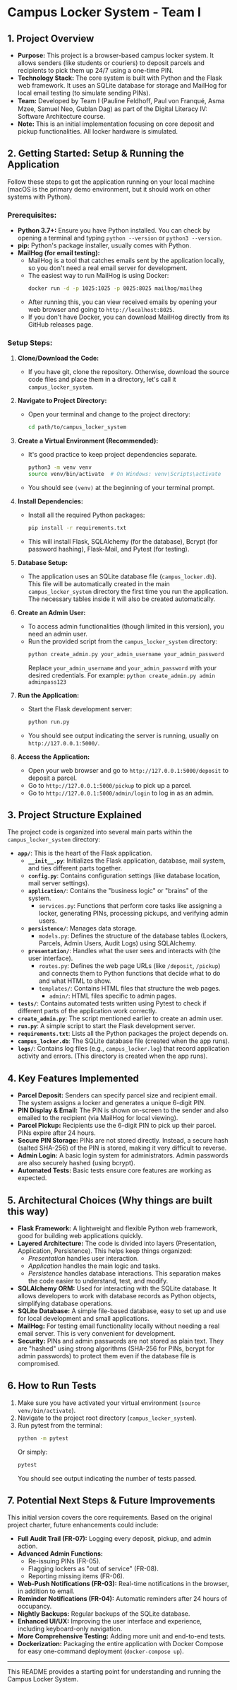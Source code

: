 # Campus Locker System - Team I

## 1. Project Overview

*   **Purpose:** This project is a browser-based campus locker system. It allows senders (like students or couriers) to deposit parcels and recipients to pick them up 24/7 using a one-time PIN.
*   **Technology Stack:** The core system is built with Python and the Flask web framework. It uses an SQLite database for storage and MailHog for local email testing (to simulate sending PINs).
*   **Team:** Developed by Team I (Pauline Feldhoﬀ, Paul von Franqué, Asma Mzee, Samuel Neo, Gublan Dag) as part of the Digital Literacy IV: Software Architecture course.
*   **Note:** This is an initial implementation focusing on core deposit and pickup functionalities. All locker hardware is simulated.

## 2. Getting Started: Setup & Running the Application

Follow these steps to get the application running on your local machine (macOS is the primary demo environment, but it should work on other systems with Python).

### Prerequisites:
*   **Python 3.7+:** Ensure you have Python installed. You can check by opening a terminal and typing `python --version` or `python3 --version`.
*   **pip:** Python's package installer, usually comes with Python.
*   **MailHog (for email testing):**
    *   MailHog is a tool that catches emails sent by the application locally, so you don't need a real email server for development.
    *   The easiest way to run MailHog is using Docker:
        ```bash
        docker run -d -p 1025:1025 -p 8025:8025 mailhog/mailhog
        ```
    *   After running this, you can view received emails by opening your web browser and going to `http://localhost:8025`.
    *   If you don't have Docker, you can download MailHog directly from its GitHub releases page.

### Setup Steps:

1.  **Clone/Download the Code:**
    *   If you have git, clone the repository. Otherwise, download the source code files and place them in a directory, let's call it `campus_locker_system`.

2.  **Navigate to Project Directory:**
    *   Open your terminal and change to the project directory:
        ```bash
        cd path/to/campus_locker_system
        ```

3.  **Create a Virtual Environment (Recommended):**
    *   It's good practice to keep project dependencies separate.
        ```bash
        python3 -m venv venv
        source venv/bin/activate  # On Windows: venv\Scripts\activate
        ```
    *   You should see `(venv)` at the beginning of your terminal prompt.

4.  **Install Dependencies:**
    *   Install all the required Python packages:
        ```bash
        pip install -r requirements.txt
        ```
    *   This will install Flask, SQLAlchemy (for the database), Bcrypt (for password hashing), Flask-Mail, and Pytest (for testing).

5.  **Database Setup:**
    *   The application uses an SQLite database file (`campus_locker.db`). This file will be automatically created in the main `campus_locker_system` directory the first time you run the application. The necessary tables inside it will also be created automatically.

6.  **Create an Admin User:**
    *   To access admin functionalities (though limited in this version), you need an admin user.
    *   Run the provided script from the `campus_locker_system` directory:
        ```bash
        python create_admin.py your_admin_username your_admin_password
        ```
        Replace `your_admin_username` and `your_admin_password` with your desired credentials. For example: `python create_admin.py admin adminpass123`

7.  **Run the Application:**
    *   Start the Flask development server:
        ```bash
        python run.py
        ```
    *   You should see output indicating the server is running, usually on `http://127.0.0.1:5000/`.

8.  **Access the Application:**
    *   Open your web browser and go to `http://127.0.0.1:5000/deposit` to deposit a parcel.
    *   Go to `http://127.0.0.1:5000/pickup` to pick up a parcel.
    *   Go to `http://127.0.0.1:5000/admin/login` to log in as an admin.

## 3. Project Structure Explained

The project code is organized into several main parts within the `campus_locker_system` directory:

*   **`app/`**: This is the heart of the Flask application.
    *   **`__init__.py`**: Initializes the Flask application, database, mail system, and ties different parts together.
    *   **`config.py`**: Contains configuration settings (like database location, mail server settings).
    *   **`application/`**: Contains the "business logic" or "brains" of the system.
        *   `services.py`: Functions that perform core tasks like assigning a locker, generating PINs, processing pickups, and verifying admin users.
    *   **`persistence/`**: Manages data storage.
        *   `models.py`: Defines the structure of the database tables (Lockers, Parcels, Admin Users, Audit Logs) using SQLAlchemy.
    *   **`presentation/`**: Handles what the user sees and interacts with (the user interface).
        *   `routes.py`: Defines the web page URLs (like `/deposit`, `/pickup`) and connects them to Python functions that decide what to do and what HTML to show.
        *   `templates/`: Contains HTML files that structure the web pages.
            *   `admin/`: HTML files specific to admin pages.
*   **`tests/`**: Contains automated tests written using Pytest to check if different parts of the application work correctly.
*   **`create_admin.py`**: The script mentioned earlier to create an admin user.
*   **`run.py`**: A simple script to start the Flask development server.
*   **`requirements.txt`**: Lists all the Python packages the project depends on.
*   **`campus_locker.db`**: The SQLite database file (created when the app runs).
*   **`logs/`**: Contains log files (e.g., `campus_locker.log`) that record application activity and errors. (This directory is created when the app runs).

## 4. Key Features Implemented

*   **Parcel Deposit:** Senders can specify parcel size and recipient email. The system assigns a locker and generates a unique 6-digit PIN.
*   **PIN Display & Email:** The PIN is shown on-screen to the sender and also emailed to the recipient (via MailHog for local viewing).
*   **Parcel Pickup:** Recipients use the 6-digit PIN to pick up their parcel. PINs expire after 24 hours.
*   **Secure PIN Storage:** PINs are not stored directly. Instead, a secure hash (salted SHA-256) of the PIN is stored, making it very difficult to reverse.
*   **Admin Login:** A basic login system for administrators. Admin passwords are also securely hashed (using bcrypt).
*   **Automated Tests:** Basic tests ensure core features are working as expected.

## 5. Architectural Choices (Why things are built this way)

*   **Flask Framework:** A lightweight and flexible Python web framework, good for building web applications quickly.
*   **Layered Architecture:** The code is divided into layers (Presentation, Application, Persistence). This helps keep things organized:
    *   *Presentation* handles user interaction.
    *   *Application* handles the main logic and tasks.
    *   *Persistence* handles database interactions.
    This separation makes the code easier to understand, test, and modify.
*   **SQLAlchemy ORM:** Used for interacting with the SQLite database. It allows developers to work with database records as Python objects, simplifying database operations.
*   **SQLite Database:** A simple file-based database, easy to set up and use for local development and small applications.
*   **MailHog:** For testing email functionality locally without needing a real email server. This is very convenient for development.
*   **Security:** PINs and admin passwords are not stored as plain text. They are "hashed" using strong algorithms (SHA-256 for PINs, bcrypt for admin passwords) to protect them even if the database file is compromised.

## 6. How to Run Tests

1.  Make sure you have activated your virtual environment (`source venv/bin/activate`).
2.  Navigate to the project root directory (`campus_locker_system`).
3.  Run pytest from the terminal:
    ```bash
    python -m pytest
    ```
    Or simply:
    ```bash
    pytest
    ```
    You should see output indicating the number of tests passed.

## 7. Potential Next Steps & Future Improvements

This initial version covers the core requirements. Based on the original project charter, future enhancements could include:

*   **Full Audit Trail (FR-07):** Logging every deposit, pickup, and admin action.
*   **Advanced Admin Functions:**
    *   Re-issuing PINs (FR-05).
    *   Flagging lockers as "out of service" (FR-08).
    *   Reporting missing items (FR-06).
*   **Web-Push Notifications (FR-03):** Real-time notifications in the browser, in addition to email.
*   **Reminder Notifications (FR-04):** Automatic reminders after 24 hours of occupancy.
*   **Nightly Backups:** Regular backups of the SQLite database.
*   **Enhanced UI/UX:** Improving the user interface and experience, including keyboard-only navigation.
*   **More Comprehensive Testing:** Adding more unit and end-to-end tests.
*   **Dockerization:** Packaging the entire application with Docker Compose for easy one-command deployment (`docker-compose up`).

---
This README provides a starting point for understanding and running the Campus Locker System.
```
